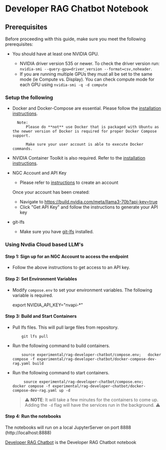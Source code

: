 # Developer RAG Chatbot Notebook

## Prerequisites
Before proceeding with this guide, make sure you meet the following prerequisites:

- You should have at least one NVIDIA GPU.

    - NVIDIA driver version 535 or newer. To check the driver version run: ``nvidia-smi --query-gpu=driver_version --format=csv,noheader``.
    - If you are running multiple GPUs they must all be set to the same mode (ie Compute vs. Display). You can check compute mode for each GPU using
    ``nvidia-smi -q -d compute``

### Setup the following

- Docker and Docker-Compose are essential. Please follow the [installation instructions](https://docs.docker.com/engine/install/ubuntu/).

        Note:
            Please do **not** use Docker that is packaged with Ubuntu as the newer version of Docker is required for proper Docker Compose support.

            Make sure your user account is able to execute Docker commands.


- NVIDIA Container Toolkit is also required. Refer to the [installation instructions](https://docs.nvidia.com/datacenter/cloud-native/container-toolkit/install-guide.html).


- NGC Account and API Key

    - Please refer to [instructions](https://docs.nvidia.com/ngc/gpu-cloud/ngc-overview/index.html) to create an account

    Once your account has been created:

    * Navigate to https://build.nvidia.com/meta/llama3-70b?api-key=true
    * Click "Get API Key" and follow the instructions to generate your API key

- git-lfs
    - Make sure you have [git-lfs](https://git-lfs.github.com) installed.


### Using Nvdia Cloud based LLM's

#### Step 1: Sign up for an NGC Account to access the endpoint

- Follow the above instructions to get access to an API key.

#### Step 2: Set Environment Variables

- Modify ``compose.env`` to set your environment variables. The following variable is required.

    export NVIDIA_API_KEY="nvapi-*"


#### Step 3: Build and Start Containers
- Pull lfs files. This will pull large files from repository.
    ```
        git lfs pull
    ```
- Run the following command to build containers.
    ```
        source experimental/rag-developer-chatbot/compose.env;   docker compose -f experimental/rag-developer-chatbot/docker-compose-dev-rag.yaml build
    ```

- Run the following command to start containers.
    ```
         source experimental/rag-developer-chatbot/compose.env;   docker compose -f experimental/rag-developer-chatbot/docker-compose-dev-rag.yaml up -d
    ```
    > ⚠️ **NOTE**: It will take a few minutes for the containers to come up. Adding the `-d` flag will have the services run in the background. ⚠️

#### Step 4: Run the notebooks
The notebooks will run on a local JupyterServer on port 8888 (http://localhost:8888)

[Developer RAG Chatbot](../../rapids/notebooks/rapids_notebook.ipynb) is the Developer RAG Chatbot notebook
